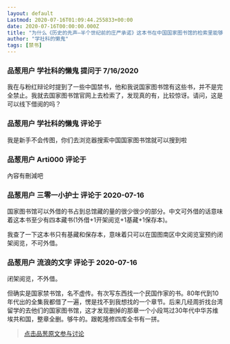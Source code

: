 ```yaml
---
layout: default
Lastmod: 2020-07-16T01:09:44.255833+00:00
date: 2020-07-16T00:00:00.000Z
title: "为什么《历史的先声—半个世纪前的庄严承诺》这本书在中国国家图书馆的检索里能够搜到？"
author: "学社科的懒鬼"
tags: [禁书]
---
```



### 品葱用户 **学社科的懒鬼** 提问于 7/16/2020
    
我在与粉红辩论时提到了一些中国禁书，他和我说国家图书馆有这些书，并不是完全禁止。我就去国家图书馆官网上去检索了，发现真的有，比较惊讶。请问，这是可以线下借阅的吗？
    
                

### 品葱用户 **学社科的懒鬼** 评论于 
        
我是新手不会传图，你们去浏览器搜索中国国家图书馆就可以搜到啦
        
                

### 品葱用户 **Arti000** 评论于 
        
內容有刪減吧
        
                

### 品葱用户 **三零一小护士** 评论于 2020-07-16
        
国家图书馆可以外借的书占到总馆藏的量的很少很少的部分。中文可外借的话意味着这本书至少有四本藏书(1外借+1开架阅览+1基藏+1保存本)。  
  
我查了一下这本书只有基藏和保存本，意味着只可以在国图南区中文阅览室预约闭架阅览，不可外借。
        
                

### 品葱用户 **流浪的文字** 评论于 2020-07-16
        
闭架阅览，不外借。  
  
但确实是国家禁书馆，名不虚传。有次写东西找一个民国作家的书。80年代到10年代出的全集我都借了一遍，愣是找不到我想找的一个章节。后来几经周折找台湾留学的去他们的国家图书馆，这才发现删掉的那章一个小段骂过30年代中华苏维埃共和国，整章全删。够牛的。跟乾隆修四库全书有一拼。
        
                





> [点击品葱原文参与讨论](https://pincong.rocks/question/28543)

